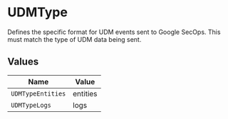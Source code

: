 # UDMType

Defines the specific format for UDM events sent to Google SecOps. This must match the type of UDM data being sent.


## Values

| Name              | Value             |
| ----------------- | ----------------- |
| `UDMTypeEntities` | entities          |
| `UDMTypeLogs`     | logs              |